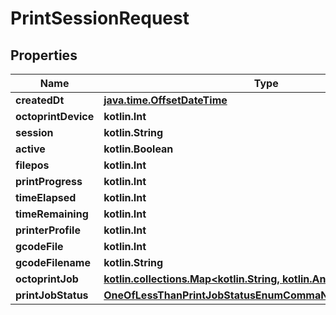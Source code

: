 
# PrintSessionRequest

## Properties
Name | Type | Description | Notes
------------ | ------------- | ------------- | -------------
**createdDt** | [**java.time.OffsetDateTime**](java.time.OffsetDateTime.md) |  | 
**octoprintDevice** | **kotlin.Int** |  | 
**session** | **kotlin.String** |  | 
**active** | **kotlin.Boolean** |  |  [optional]
**filepos** | **kotlin.Int** |  |  [optional]
**printProgress** | **kotlin.Int** |  |  [optional]
**timeElapsed** | **kotlin.Int** |  |  [optional]
**timeRemaining** | **kotlin.Int** |  |  [optional]
**printerProfile** | **kotlin.Int** |  |  [optional]
**gcodeFile** | **kotlin.Int** |  |  [optional]
**gcodeFilename** | **kotlin.String** |  |  [optional]
**octoprintJob** | [**kotlin.collections.Map&lt;kotlin.String, kotlin.Any&gt;**](kotlin.Any.md) |  |  [optional]
**printJobStatus** | [**OneOfLessThanPrintJobStatusEnumCommaNullEnumGreaterThan**](OneOfLessThanPrintJobStatusEnumCommaNullEnumGreaterThan.md) |  |  [optional]



